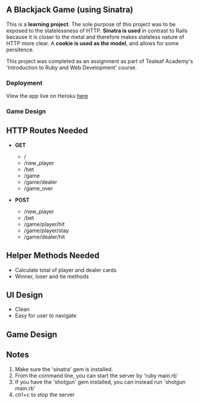 ## A Blackjack Game (using Sinatra)

This is a **learning project**. The sole purpose of this project was to be exposed to the statelessness of HTTP. **Sinatra is used** in contrast to Rails because it is closer to the metal and therefore makes stateless nature of HTTP more clear. A **cookie is used as the model**, and allows for some persitence.

This project was completed as an assignment as part of Tealeaf Academy's 'Introduction to Ruby and Web Development' course.

### Deployment

View the app live on Heroku [here](/)

### Game Design

  ## HTTP Routes Needed

  - **GET**
    - /
    - /new_player
    - /bet
    - /game
    - /game/dealer
    - /game_over

  - **POST**
    - /new_player
    - /bet
    - /game/player/hit
    - /game/player/stay
    - /game/dealer/hit

  ## Helper Methods Needed

  - Calculate total of player and dealer cards
  - Winner, loser and tie methods

  ## UI Design

  - Clean
  - Easy for user to navigate

  ## Game Design

## Notes

  1. Make sure the 'sinatra' gem is installed.
  2. From the command line, you can start the server by 'ruby main.rb'
  3. If you have the 'shotgun' gem installed, you can instead run 'shotgun main.rb'
  4. ctrl+c to stop the server
